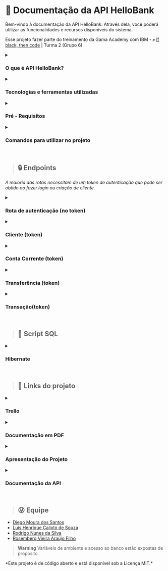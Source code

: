# 📰 Documentação da API HelloBank

<p> Bem-vindo à documentação da API HelloBank. Através dela, você poderá utilizar as 
funcionalidades e recursos disponíveis do sistema.

Esse projeto fazer parte do treinamento da Gama Academy com IBM - :fist_raised: [If black, then code](https://ifblackthencode.corporate.gama.academy/) | Turma 2 (Grupo 6)</p>


<details>
  <summary> <h3> O que é API HelloBank? </h3></summary></br>
  <p>
  É uma API desenvolvida pelo grupo Black Man {Coding}  para a empresa Hello Bank (banco fictício).
  
  Sendo um sistema que permite cadastrar novos clientes, incluir dados pessoais e dados para contato. 
      
  Também possibilita registrar o histórico das transações entre contas.
  </p>
</details>

<details>
  <summary> <h3> Tecnologias e ferramentas utilizadas </h3></summary></br>
  <p>
  
  - Git
  
  - Github
  
  - Docker
  
  - Jenkins
  
  - Amazon AWS
  
  - Elastic Beanstalk
  
  - Lambda
  
  - JDK 11
  
  - Hibernate
  
  - Spring Initializr (Maven, dependências)
  
  - IDE VScode
  
  - Trello

  </p>
</details>

<details>
  <summary> <h3> Pré - Requisitos </h3> </summary></br>
  <p>
  
  - JDK 11 https://www.oracle.com/java/technologies/downloads
  
  - Maven https://maven.apache.org/download.cgi
  
  - Docker https://docs.docker.com/get-docker/
  
  - Cliente HTTP  https://www.postman.com 
  
  - IDE VS Code (recomendado) https://code.visualstudio.com/download

  </p>
</details>

<details>
  <summary> <h3> Comandos para utilizar no projeto </h3> </summary></br>
  <p>
   Após fazer o git clone do projeto você pode abrir o arquivo no VS Code e executar alguns comandos
   que foram automatizados.

   Para executá-los é do digitar no terminal ./nomedoarquivo.sh


   - (build.sh) </br>
     *comando mvn clean (Limpa todas as dependências(.jars). </br>
       comando mvn package (gera os .jars).*

   - (run.sh)</br>
     *comando java -jar target/hellobank-0.0.1-SNAPSHOT.jar (Executa a aplicação).*

   - (git_docker_push.sh) </br>
      *comando docker build para atribuir várias tags a uma imagem em um único comando).*
  </p>
</details> </br>

> ## 🔒 Endpoints </br>

*A maioria das rotas necessitam de um token de autenticação que pode ser obtido ao fazer
login ou criação de cliente.* </br>


<details>
  <summary> <h3> Rota de autenticação (no token) </h3> </summary></br>
  <p>
  
  - POST Login: http://localhost:8080/cliente/login
  
  - POST Criar: Cliente http://localhost:8080/cliente/criar
  
  </p>
</details>

<details>
  <summary> <h3> Cliente (token) </h3> </summary></br>
  <p>
  
  - PUT Update Cliente por id: http://localhost:8080/cliente/updateCliente/id
  
  - POST Get Cliente por id: http://localhost:8080/cliente/id
  
  - DEL Delete Cliente: http://localhost:8080/cliente/deleteById/id

  </p>
</details>

<details>
  <summary> <h3> Conta Corrente (token) </h3> </summary></br>
  <p>
  
  - PUT Update Conta Corrente: http://localhost:8080/contaCorrente/updateContaCorrente/id
  
  - POST Get Cliente por id:  http://localhost:8080/contaCorrente/id
  </p>
</details>

<details>
  <summary> <h3> Transferência (token) </h3> </summary></br>
  <p>
  
  - POST Criar Transferência:  (http://localhost:8080/transferencia/criar)
  
  - POST Get Transferência Enviadas por CPF: (http://localhost:8080/transferencia/AcharTransferenciasPeloRemetente/cpf) 
  
  - POST Get Transferências Recebidas  por CPF: (http://localhost:8080/transferencia/AcharTransferenciasPeloDestinatario/cpf)

  </p>
</details>

<details>
  <summary> <h3> Transação(token) </h3> </summary></br>
  <p>
  
  - POST Criar Transação Saque: http://localhost:8080/transacao/criar)
  
  - POST Get Transação Depósito: http://localhost:8080/transacao/criar)
  
  - POST Get Transferências Recebidas por CPF: http://localhost:8080/transacao/ClienteCpf/cpf)
  </p>
</details> </br>

> ## 🔸 Script SQL 

<details>
  <summary> <h3> Hibernate </h3> </summary></br>
 Hibernate: 
    
    create table cliente_t (
       c_cliente_id uuid not null,
        c_cpf varchar(255) not null,
        c_created_at timestamp not null,
        c_email varchar(255) not null,
        c_endereco varchar(255),
        c_nome varchar(255) not null,
        c_senha varchar(255) not null,
        c_tel varchar(255),
        c_updated_at timestamp,
        primary key (c_cliente_id)
    )
Hibernate: 
    
    create table conta_corrente_t (
       c_conta_corrente_id uuid not null,
        c_created_at timestamp not null,
        c_limite_negativo float8,
        c_saldo float8 not null,
        c_updated_at timestamp,
        c_cliente_id uuid,
        primary key (c_conta_corrente_id)
    )
Hibernate: 
    
    create table transacao_t (
       c_transacao_id uuid not null,
        c_created_at timestamp not null,
        c_tipo_transacao varchar(255) not null,
        c_updated_at timestamp,
        c_valor float8 not null,
        c_cliente_id uuid not null,
        primary key (c_transacao_id)
    )
Hibernate: 
    
    create table transferencia_t (
       c_transferencia_id uuid not null,
        c_created_at timestamp not null,
        c_updated_at timestamp,
        c_valor float8 not null,
        c_cliente_destinatario_id uuid,
        c_cliente_remetente_id uuid,
        primary key (c_transferencia_id)
    )
Hibernate: 
    
    alter table cliente_t 
       drop constraint UK_797w5pvv6w36222lanb6outh9
Hibernate: 
    
    alter table cliente_t 
       add constraint UK_797w5pvv6w36222lanb6outh9 unique (c_cpf)
Hibernate: 
    
    alter table cliente_t 
       drop constraint UK_6dhibi73dc5iyuexovfhobyh7
Hibernate: 
    
    alter table cliente_t 
       add constraint UK_6dhibi73dc5iyuexovfhobyh7 unique (c_email)
Hibernate: 
    
    alter table conta_corrente_t 
       drop constraint UK_bqtiap2bpq1ssclaqd65fvx7m
Hibernate: 
    
    alter table conta_corrente_t 
       add constraint UK_bqtiap2bpq1ssclaqd65fvx7m unique (c_cliente_id)
Hibernate: 
    
    alter table conta_corrente_t 
       add constraint FKgsr667lpuhxvxlq41npbferne 
       foreign key (c_cliente_id) 
       references cliente_t
Hibernate: 
    
    alter table transacao_t 
       add constraint FKewdbf43b87c1pc8cbn8oukdg6 
       foreign key (c_cliente_id) 
       references cliente_t
Hibernate: 
    
    alter table transferencia_t 
       add constraint FKewik8dqxqyupalhq0evpj4f73 
       foreign key (c_cliente_destinatario_id) 
       references cliente_t
Hibernate: 
    
    alter table transferencia_t 
       add constraint FKrr61ojxi10r9d6hlhrobyvlp7 
       foreign key (c_cliente_remetente_id) 
       references cliente_t
</details></br>

> ## 🔗 Links do projeto 

<details>
  <summary> <h3> Trello </h3> </summary></br>
  <p>
    - Método Kanban> https://trello.com/b/narX2YQV/banco-fict%C3%ADcio-hellobank-desafio-final-ibm
  </p>
</details>

<details>
  <summary> <h3> Documentação em PDF </h3> </summary></br>
  <p>
    - Documentação: https://drive.google.com/file/d/1W3iM5IwryciPVExCJUzRzmQ6VZjsikuM/view?usp=sharing
  </p>
</details> 

<details>
  <summary> <h3> Apresentação do Projeto </h3> </summary></br>
  <p>
    - Projeto: https://drive.google.com/file/d/1p-POuc1vf5Sok1VA1PIVTd0aJZSScU9X/view?usp=sharing
  </p>
</details>

<details>
  <summary> <h3> Documentação da API </h3> </summary></br>
  <p>
    - Documentação da API: https://documenter.getpostman.com/view/13139925/2s7Z12H4hf
  </p>
</details> </br>




> ## 😜 Equipe 
- [Diego Moura dos Santos](https://www.linkedin.com/in/diegomouradossantos/)
- [Luis Henrique Calixto de Souza](https://www.linkedin.com/in/luiz-henrique-calixto-de-souza-29b892170/)
- [Rodrigo Nunes da Silva](https://www.linkedin.com/in/rodrigo-nunes-7a9a957b)
- [Rosemberg Vieira Araújo Filho](https://github.com/RosembergAraujo)</br>

> **Warning**
> Variáveis de ambiente e acesso ao banco estão expostas de proposito </br>


<footer> *Este projeto é de código  aberto e está disponível sob a Licença MIT.*</footer>




